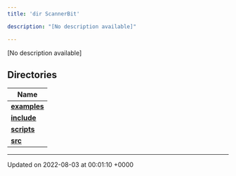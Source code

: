 ```yaml
---
title: 'dir ScannerBit'

description: "[No description available]"

---
```







[No description available]

## Directories

| Name           |
| -------------- |
| **[examples](/documentation/code/colliderbit_development/files/dir_bbbfd0702f0dc7aacadf18c210711818/#dir-examples)**  |
| **[include](/documentation/code/colliderbit_development/files/dir_05fbb9f424d9ed4288dc7709debd0ffd/#dir-include)**  |
| **[scripts](/documentation/code/colliderbit_development/files/dir_95fb20c9c5d248cde58c08d66c64d998/#dir-scripts)**  |
| **[src](/documentation/code/colliderbit_development/files/dir_7e7214566a1bf7120f8297a8773531b2/#dir-src)**  |






-------------------------------

Updated on 2022-08-03 at 00:01:10 +0000
